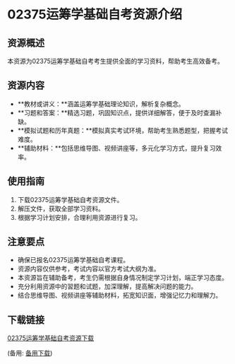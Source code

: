  # 02375运筹学基础自考资源介绍

 ## 资源概述

 本资源为02375运筹学基础自考考生提供全面的学习资料，帮助考生高效备考。

 ## 资源内容

 * **教材或讲义：**涵盖运筹学基础理论知识，解析复杂概念。
 * **习题和答案：**精选习题，巩固知识点，提供详细解答，便于及时查漏补缺。
 * **模拟试题和历年真题：**模拟真实考试环境，帮助考生熟悉题型，把握考试难度。
 * **辅助材料：**包括思维导图、视频讲座等，多元化学习方式，提升复习效率。

 ## 使用指南

 1. 下载02375运筹学基础自考资源文件。
 2. 解压文件，获取全部学习资料。
 3. 根据学习计划安排，合理利用资源进行复习。

 ## 注意要点

 * 确保已报名02375运筹学基础自考课程。
 * 资源内容仅供参考，考试内容以官方考试大纲为准。
 * 本资源旨在辅助备考，考生仍需根据自身情况制定学习计划，端正学习态度。
 * 充分利用资源中的習题和试题，加深理解，提高解决问题的能力。
 * 结合思维导图、视频讲座等辅助材料，拓宽知识面，增强记忆力和理解力。

 ## 下载链接
 [02375运筹学基础自考资源下载](https://pan.quark.cn/s/bd4227765bdb) 

 (备用: [备用下载](https://pan.baidu.com/s/1XaBH83C60PYP68RtumuFGg?pwd=1234))
